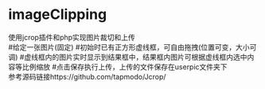 # imageClipping
使用jcrop插件和php实现图片裁切和上传
<br>
#给定一张图片(固定)
#初始时已有正方形虚线框，可自由拖拽(位置可变，大小可调)
#虚线框内的图片实时显示到结果框中，结果框内图片可根据虚线框内选中内容等比例缩放
#点击保存执行上传，上传的文件保存在userpic文件夹下
<br>
参考源码链接https://github.com/tapmodo/Jcrop/